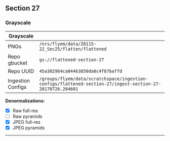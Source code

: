 Section 27
----------

### Grayscale

| Grayscale         |                                                                                |
|-------------------|--------------------------------------------------------------------------------|
| PNGs              | `/nrs/flyem/data/Z0115-22_Sec25/flatten/flattened`                             |
| Repo gbucket      | `gs://flattened-section-27`                                                    |
| Repo UUID         | `45a302964ca04463850da8c4f87baffd`                                             |
| Ingestion Configs | `/groups/flyem/data/scratchspace/ingestion-configs/flattened-section-27/ingest-section-27-20170726.204601`       |

**Denormalizations:**

- [X] Raw full-res
- [ ] Raw pyramids
- [X] JPEG full-res
- [X] JPEG pyramids

---

